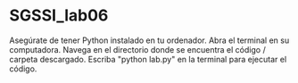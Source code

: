 # SGSSI_lab06

Asegúrate de tener Python instalado en tu ordenador.
Abra el terminal en su computadora.
Navega en el directorio donde se encuentra el código / carpeta descargado.
Escriba "python lab.py" en la terminal para ejecutar el código.
